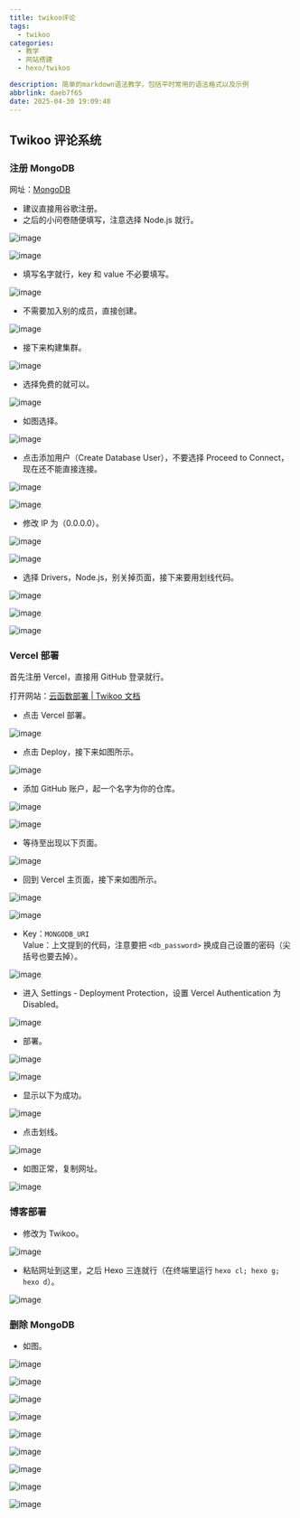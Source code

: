 ```yaml
---
title: twikoo评论
tags:
  - twikoo
categories:
  - 教学
  - 网站搭建
  - hexo/twikoo

description: 简单的markdown语法教学，包括平时常用的语法格式以及示例
abbrlink: daeb7f65
date: 2025-04-30 19:09:48
---
```


## Twikoo 评论系统

### 注册 MongoDB

网址：[MongoDB](https://www.mongodb.com/cloud/atlas/register)

- 建议直接用谷歌注册。
- 之后的小问卷随便填写，注意选择 Node.js 就行。

![image](https://moshiqiqian.github.io/picx-images-hosting/image.6f0vzgtdw5.webp)

![image](https://moshiqiqian.github.io/picx-images-hosting/image.7egzcmyhul.webp)

- 填写名字就行，key 和 value 不必要填写。

![image](https://moshiqiqian.github.io/picx-images-hosting/image.45hvfzbj4r.webp)

- 不需要加入别的成员，直接创建。

![image](https://moshiqiqian.github.io/picx-images-hosting/image.1e8t7wq4s4.webp)

- 接下来构建集群。

![image](https://moshiqiqian.github.io/picx-images-hosting/image.3nrtrec979.webp)

- 选择免费的就可以。

![image](https://moshiqiqian.github.io/picx-images-hosting/image.5xauavxeqz.webp)

- 如图选择。

![image](https://moshiqiqian.github.io/picx-images-hosting/image.6t7bqc83t2.webp)

- 点击添加用户（Create Database User），不要选择 Proceed to Connect，现在还不能直接连接。

![image](https://moshiqiqian.github.io/picx-images-hosting/image.8hgonj07v5.webp)

![image](https://moshiqiqian.github.io/picx-images-hosting/image.8hgonj0wgr.webp)

- 修改 IP 为（0.0.0.0）。

![image](https://moshiqiqian.github.io/picx-images-hosting/image.77drh7l0fh.webp)

![image](https://moshiqiqian.github.io/picx-images-hosting/image.6pnpsmnuiv.webp)

- 选择 Drivers，Node.js，别关掉页面，接下来要用划线代码。

![image](https://moshiqiqian.github.io/picx-images-hosting/image.4qrj2ig5ci.webp)

![image](https://moshiqiqian.github.io/picx-images-hosting/image.b93x171de.webp)

![image](https://moshiqiqian.github.io/picx-images-hosting/image.99tk59r8ac.webp)

### Vercel 部署

首先注册 Vercel，直接用 GitHub 登录就行。

打开网站：[云函数部署 | Twikoo 文档](https://twikoo.js.org/backend.html#vercel-部署)

- 点击 Vercel 部署。

![image](https://moshiqiqian.github.io/picx-images-hosting/image.7phza6ryp.webp)

- 点击 Deploy，接下来如图所示。

![image](https://moshiqiqian.github.io/picx-images-hosting/image.9dd62yb7sm.webp)

- 添加 GitHub 账户，起一个名字为你的仓库。

![image](https://moshiqiqian.github.io/picx-images-hosting/image.6ikhxexgu7.webp)

![image](https://moshiqiqian.github.io/picx-images-hosting/image.77drh6k9xc.webp)

- 等待至出现以下页面。

![image](https://moshiqiqian.github.io/picx-images-hosting/image.99tk58tx88.webp)

- 回到 Vercel 主页面，接下来如图所示。

![image](https://moshiqiqian.github.io/picx-images-hosting/image.86tuucysub.webp)

![image](https://moshiqiqian.github.io/picx-images-hosting/image.8adgs2s127.webp)

- Key：`MONGODB_URI`  
  Value：上文提到的代码，注意要把 `<db_password>` 换成自己设置的密码（尖括号也要去掉）。

![image](https://moshiqiqian.github.io/picx-images-hosting/image.8s3ignu2il.webp)

- 进入 Settings - Deployment Protection，设置 Vercel Authentication 为 Disabled。

![image](https://moshiqiqian.github.io/picx-images-hosting/image.pfjnvm8e8.webp)

- 部署。

![image](https://moshiqiqian.github.io/picx-images-hosting/image.60ug8l8nbq.webp)

![image](https://moshiqiqian.github.io/picx-images-hosting/image.1vyuwhbvfc.webp)

- 显示以下为成功。

![image](https://moshiqiqian.github.io/picx-images-hosting/image.b93x0fd2n.webp)

- 点击划线。

![image](https://moshiqiqian.github.io/picx-images-hosting/image.3yenkjbhcn.webp)

- 如图正常，复制网址。

![image](https://moshiqiqian.github.io/picx-images-hosting/image.lvxq5v14e.webp)

### 博客部署

- 修改为 Twikoo。

![image](https://moshiqiqian.github.io/picx-images-hosting/image.lvxqenv1j.webp)

- 粘贴网址到这里，之后 Hexo 三连就行（在终端里运行 `hexo cl; hexo g; hexo d`）。

![image](https://moshiqiqian.github.io/picx-images-hosting/image.2yyk7d9ahk.webp)

### 删除 MongoDB

- 如图。

![image](https://moshiqiqian.github.io/picx-images-hosting/image.4qrj29sw22.webp)

![image](https://moshiqiqian.github.io/picx-images-hosting/image.5mo0hq367n.webp)

![image](https://moshiqiqian.github.io/picx-images-hosting/image.5tr8d5pp6j.webp)

![image](https://moshiqiqian.github.io/picx-images-hosting/image.6m43uw6ur4.webp)

![image](https://moshiqiqian.github.io/picx-images-hosting/image.3d4zy8jpmu.webp)

![image](https://moshiqiqian.github.io/picx-images-hosting/image.8dx2psqymg.webp)

![image](https://moshiqiqian.github.io/picx-images-hosting/image.4g4p94gmb7.webp)

![image](https://moshiqiqian.github.io/picx-images-hosting/image.5tr8d5s0bz.webp)

![image](https://moshiqiqian.github.io/picx-images-hosting/image.1zigu7ae5k.webp)